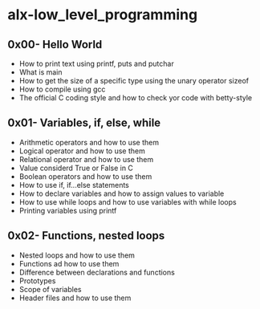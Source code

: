 # alx-low_level_programming
## 0x00- Hello World
- How to print text using printf, puts and putchar
- What is main
- How to get the size of a specific type using the unary operator sizeof
- How to compile using gcc
- The official C coding style and how to check yor code with betty-style
## 0x01- Variables, if, else, while
- Arithmetic operators and how to use them
- Logical operator and how to use them
- Relational operator and how to use them
- Value considerd True or False in C
- Boolean operators and how to use them
- How to use if, if...else statements
- How to declare variables and how to assign values to variable
- How to use while loops and how to use variables with while loops
- Printing variables using printf
## 0x02- Functions, nested loops
- Nested loops and how to use them
- Functions ad how to use them
- Difference between declarations and functions
- Prototypes
- Scope of variables
- Header files and how to use them
